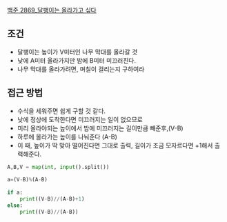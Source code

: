 [백준 2869_달팽이는 올라가고 싶다](https://www.acmicpc.net/problem/2869)


## 조건
- 달팽이는 높이가 V미터인 나무 막대를 올라갈 것
- 낮에 A미터 올라가지만 밤에 B미터 미끄러진다.
- 나무 막대를 올라가려면, 며칠이 걸리는지 구하여라


## 접근 방법
- 수식을 세워주면 쉽게 구할 것 같다.
- 낮에 정상에 도착한다면 미끄러지는 일이 없으므로
- 미리 올라야되는 높이에서 밤에 미끄러지는 길이만큼 빼준후,(V-B)
- 하루에 올라가는 높이를 나눠준다 (A-B)
- 이 때, 높이가 딱 맞아 떨어진다면 그대로 출력, 길이가 조금 모자르다면 +1해서 출력해준다.

```PYTHON
A,B,V = map(int, input().split())  
  
a=(V-B)%(A-B)  
  
if a:  
    print((V-B)//(A-B)+1)  
else:  
    print((V-B)//(A-B))
```










